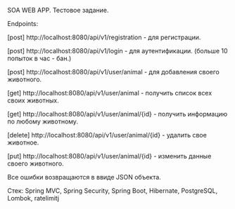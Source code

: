 SOA WEB APP. Тестовое задание.

Endpoints:

[post] http://localhost:8080/api/v1/registration - для регистрации.

[post] http://localhost:8080/api/v1/login - для аутентификации. (больше 10 попыток в  час - бан.)

[post] http://localhost:8080/api/v1/user/animal - для добавления своего животного.

[get] http://localhost:8080/api/v1/user/animal - получить список всех своих животных.

[get] http://localhost:8080/api/v1/user/animal/{id} - получить информацию по любому животному.

[delete] http://localhost:8080/api/v1/user/animal/{id} - удалить свое животное.

[put] http://localhost:8080/api/v1/user/animal/{id} - изменить данные своего животного.

Все ошибки возвращаются в ввиде JSON объекта.

Стек: Spring MVC, Spring Security, Spring Boot, Hibernate, PostgreSQL, Lombok, ratelimitj